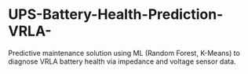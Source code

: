 # UPS-Battery-Health-Prediction-VRLA-
Predictive maintenance solution using ML (Random Forest, K-Means) to diagnose VRLA battery health via impedance and voltage sensor data.
